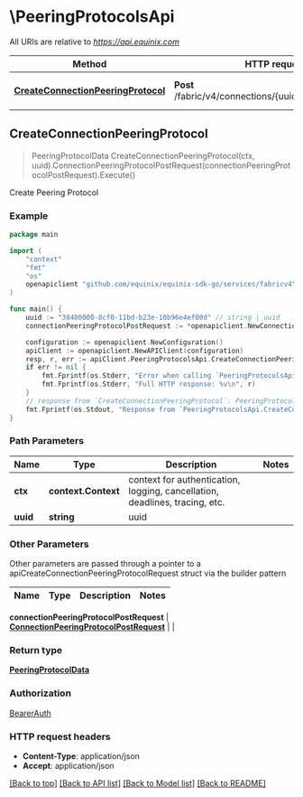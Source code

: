 # \PeeringProtocolsApi

All URIs are relative to *https://api.equinix.com*

Method | HTTP request | Description
------------- | ------------- | -------------
[**CreateConnectionPeeringProtocol**](PeeringProtocolsApi.md#CreateConnectionPeeringProtocol) | **Post** /fabric/v4/connections/{uuid}/peeringProtocols | Create Peering Protocol



## CreateConnectionPeeringProtocol

> PeeringProtocolData CreateConnectionPeeringProtocol(ctx, uuid).ConnectionPeeringProtocolPostRequest(connectionPeeringProtocolPostRequest).Execute()

Create Peering Protocol



### Example

```go
package main

import (
	"context"
	"fmt"
	"os"
	openapiclient "github.com/equinix/equinix-sdk-go/services/fabricv4"
)

func main() {
	uuid := "38400000-8cf0-11bd-b23e-10b96e4ef00d" // string | uuid
	connectionPeeringProtocolPostRequest := *openapiclient.NewConnectionPeeringProtocolPostRequest(openapiclient.ConnectionPeeringProtocolPostRequest_type("BGP"), "ix_bgp", "ix_bgp", int64(1100), "00:11:22:33:44:55", *openapiclient.NewPeeringConnectionIpv4(), *openapiclient.NewPeeringConnectionIpv6()) // ConnectionPeeringProtocolPostRequest | 

	configuration := openapiclient.NewConfiguration()
	apiClient := openapiclient.NewAPIClient(configuration)
	resp, r, err := apiClient.PeeringProtocolsApi.CreateConnectionPeeringProtocol(context.Background(), uuid).ConnectionPeeringProtocolPostRequest(connectionPeeringProtocolPostRequest).Execute()
	if err != nil {
		fmt.Fprintf(os.Stderr, "Error when calling `PeeringProtocolsApi.CreateConnectionPeeringProtocol``: %v\n", err)
		fmt.Fprintf(os.Stderr, "Full HTTP response: %v\n", r)
	}
	// response from `CreateConnectionPeeringProtocol`: PeeringProtocolData
	fmt.Fprintf(os.Stdout, "Response from `PeeringProtocolsApi.CreateConnectionPeeringProtocol`: %v\n", resp)
}
```

### Path Parameters


Name | Type | Description  | Notes
------------- | ------------- | ------------- | -------------
**ctx** | **context.Context** | context for authentication, logging, cancellation, deadlines, tracing, etc.
**uuid** | **string** | uuid | 

### Other Parameters

Other parameters are passed through a pointer to a apiCreateConnectionPeeringProtocolRequest struct via the builder pattern


Name | Type | Description  | Notes
------------- | ------------- | ------------- | -------------

 **connectionPeeringProtocolPostRequest** | [**ConnectionPeeringProtocolPostRequest**](ConnectionPeeringProtocolPostRequest.md) |  | 

### Return type

[**PeeringProtocolData**](PeeringProtocolData.md)

### Authorization

[BearerAuth](../README.md#BearerAuth)

### HTTP request headers

- **Content-Type**: application/json
- **Accept**: application/json

[[Back to top]](#) [[Back to API list]](../README.md#documentation-for-api-endpoints)
[[Back to Model list]](../README.md#documentation-for-models)
[[Back to README]](../README.md)

